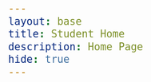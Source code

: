 ```yaml
---
layout: base
title: Student Home 
description: Home Page
hide: true
---
```

<style>
head{
  font-size: 24px;
  font-family: courier-new;
  font-color: light-blue;
}

body {
  font-size: 24px;
  font-family: courier-new;
  font-color: light-blue;
}
</stlye>
<head>
 <a href="index2.md"> 
   About Me
 </a>
</head>

<body>

<br>
My Journey is somehow starting. No idea how that happened.

## Coding Tools

  <a href="https://github.com/KKATZENN/No-Ideas-Blog">
        <img src="Logo_of_Github (1).jpg" alt="Github" style="width:50px;height:50px";> 
  </a>

## Code

</body>
